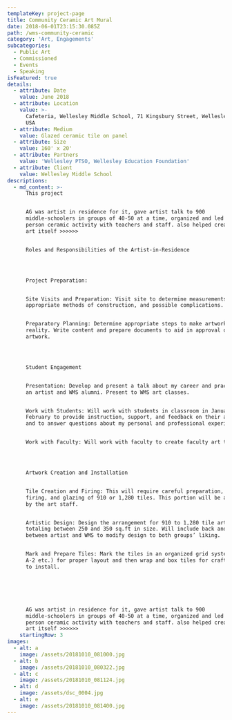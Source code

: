 ```yaml
---
templateKey: project-page
title: Community Ceramic Art Mural
date: 2018-06-01T23:15:30.085Z
path: /wms-community-ceramic
category: 'Art, Engagements'
subcategories:
  - Public Art
  - Commissioned
  - Events
  - Speaking
isFeatured: true
details:
  - attribute: Date
    value: June 2018
  - attribute: Location
    value: >-
      Cafeteria, Wellesley Middle School, 71 Kingsbury Street, Wellesley, MA,
      USA
  - attribute: Medium
    value: Glazed ceramic tile on panel
  - attribute: Size
    value: 160' x 20'
  - attribute: Partners
    value: 'Wellesley PTSO, Wellesley Education Foundation'
  - attribute: Client
    value: Wellesley Middle School
descriptions:
  - md_content: >-
      This project 


      AG was artist in residence for it, gave artist talk to 900
      middle-schoolers in groups of 40-50 at a time, organized and led 100+
      person ceramic activity with teachers and staff. also helped create the
      art itself >>>>>>


      Roles and Responsibilities of the Artist-in-Residence




      Project Preparation:


      Site Visits and Preparation: Visit site to determine measurements,
      appropriate methods of construction, and possible complications. 


      Preparatory Planning: Determine appropriate steps to make artwork a
      reality. Write content and prepare documents to aid in approval of
      artwork.




      Student Engagement


      Presentation: Develop and present a talk about my career and practice as
      an artist and WMS alumni. Present to WMS art classes.


      Work with Students: Will work with students in classroom in January and
      February to provide instruction, support, and feedback on their artwork
      and to answer questions about my personal and professional experience. 


      Work with Faculty: Will work with faculty to create faculty art tiles. 




      Artwork Creation and Installation


      Tile Creation and Firing: This will require careful preparation, cutting,
      firing, and glazing of 910 or 1,280 tiles. This portion will be assisted
      by the art staff.


      Artistic Design: Design the arrangement for 910 to 1,280 tile artworks
      totaling between 250 and 350 sq.ft in size. Will include back and forth
      between artist and WMS to modify design to both groups’ liking. 


      Mark and Prepare Tiles: Mark the tiles in an organized grid system (A-1,
      A-2 etc.) for proper layout and then wrap and box tiles for craftsperson
      to install. 






      AG was artist in residence for it, gave artist talk to 900
      middle-schoolers in groups of 40-50 at a time, organized and led 100+
      person ceramic activity with teachers and staff. also helped create the
      art itself >>>>>>
    startingRow: 3
images:
  - alt: a
    image: /assets/20181010_081000.jpg
  - alt: b
    image: /assets/20181010_080322.jpg
  - alt: c
    image: /assets/20181010_081124.jpg
  - alt: d
    image: /assets/dsc_0004.jpg
  - alt: e
    image: /assets/20181010_081400.jpg
---
```


